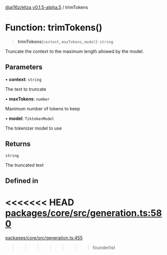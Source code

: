 [@ai16z/eliza v0.1.5-alpha.5](../index.md) / trimTokens

# Function: trimTokens()

> **trimTokens**(`context`, `maxTokens`, `model`): `string`

Truncate the context to the maximum length allowed by the model.

## Parameters

• **context**: `string`

The text to truncate

• **maxTokens**: `number`

Maximum number of tokens to keep

• **model**: `TiktokenModel`

The tokenizer model to use

## Returns

`string`

The truncated text

## Defined in

<<<<<<< HEAD
[packages/core/src/generation.ts:580](https://github.com/ai16z/eliza/blob/main/packages/core/src/generation.ts#L580)
=======
[packages/core/src/generation.ts:455](https://github.com/konstantine25b/eliza/blob/main/packages/core/src/generation.ts#L455)
>>>>>>> founderlist
